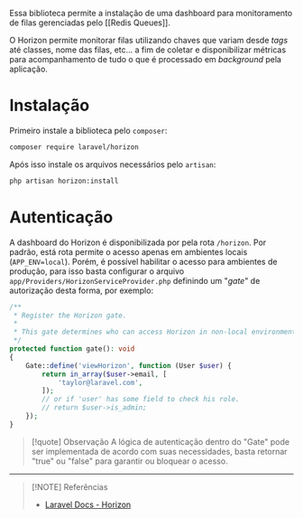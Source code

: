 Essa biblioteca permite a instalação de uma dashboard para monitoramento de filas gerenciadas pelo [[Redis Queues]].

O Horizon permite monitorar filas utilizando chaves que variam desde *tags* até classes, nome das filas, etc... a fim de coletar e disponibilizar métricas para acompanhamento de tudo o que é processado em *background* pela aplicação.

# Instalação
Primeiro instale a biblioteca pelo `composer`:
```sh
composer require laravel/horizon
```

Após isso instale os arquivos necessários pelo `artisan`:
```sh
php artisan horizon:install
```

# Autenticação
A dashboard do Horizon é disponibilizada por pela rota `/horizon`. Por padrão, está rota permite o acesso apenas em ambientes locais (`APP_ENV=local`). Porém, é possível habilitar o acesso para ambientes de produção, para isso basta configurar o arquivo `app/Providers/HorizonServiceProvider.php` definindo um "*gate*" de autorização desta forma, por exemplo:
```php
/**
 * Register the Horizon gate.
 *
 * This gate determines who can access Horizon in non-local environments.
 */
protected function gate(): void
{
    Gate::define('viewHorizon', function (User $user) {
        return in_array($user->email, [
            'taylor@laravel.com',
        ]);
        // or if 'user' has some field to check his role.
        // return $user->is_admin;
    });
}
```

> [!quote] Observação
> A lógica de autenticação dentro do "Gate" pode ser implementada de acordo com suas necessidades, basta retornar "true" ou "false" para garantir ou bloquear o acesso.

---
> [!NOTE] Referências
> - [Laravel Docs - Horizon](https://laravel.com/docs/11.x/horizon)
